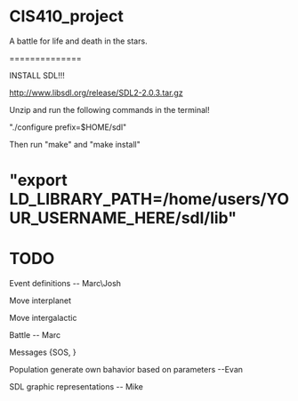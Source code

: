 CIS410_project
==============

A battle for life and death in the stars.

==============

INSTALL SDL!!!

http://www.libsdl.org/release/SDL2-2.0.3.tar.gz


Unzip and run the following commands in the terminal!

"./configure prefix=$HOME/sdl"

Then run "make" and "make install"

"export LD_LIBRARY_PATH=/home/users/YOUR_USERNAME_HERE/sdl/lib"
==============

TODO
============================================

Event definitions -- Marc\Josh

Move interplanet

Move intergalactic

Battle -- Marc

Messages {SOS, }
  

Population generate own bahavior based on parameters --Evan


SDL graphic representations -- Mike
